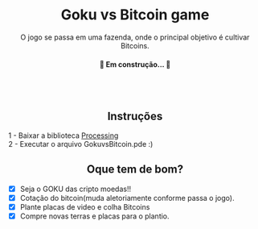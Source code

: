 <h1 align="center">Goku vs Bitcoin game</h1>

<p align="center">O jogo se passa em uma fazenda, onde o principal objetivo é cultivar Bitcoins.</p>

<h4 align="center"> 
	🚧  Em construção...  🚧
</h4>
<br><br>

<h2 align="center">Instruções</h2>

1 - Baixar a biblioteca [Processing](https://processing.org/download/)
<br>
2 - Executar o arquivo GokuvsBitcoin.pde :)


<h2 align="center">Oque tem de bom?</h2>

- [x] Seja o GOKU das cripto moedas!!
- [x] Cotação do bitcoin(muda aletoriamente conforme passa o jogo).
- [x] Plante placas de video e colha Bitcoins
- [x] Compre novas terras e placas para o plantio.

